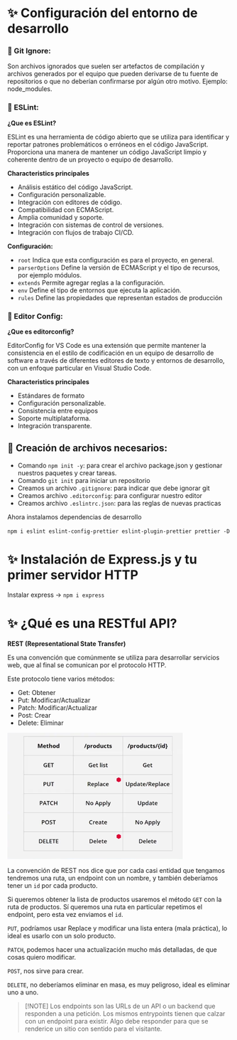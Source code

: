 # ✨ Configuración del entorno de desarrollo

### 🧩 Git Ignore: ⠀⠀⠀⠀ 

Son archivos ignorados que suelen ser artefactos de compilación y archivos generados por el equipo que pueden derivarse de tu fuente de repositorios o que no deberían confirmarse por algún otro motivo. Ejemplo: node_modules.

### 🧩 ESLint:

**¿Que es ESLint?**

ESLint es una herramienta de código abierto que se utiliza para identificar y reportar patrones problemáticos o erróneos en el código JavaScript. Proporciona una manera de mantener un código JavaScript limpio y coherente dentro de un proyecto o equipo de desarrollo.

**Characteristics principales**

- Análisis estático del código JavaScript.
- Configuración personalizable.
- Integración con editores de código.
- Compatibilidad con ECMAScript.
- Amplia comunidad y soporte.
- Integración con sistemas de control de versiones.
- Integración con flujos de trabajo CI/CD.

**Configuración:**

- `root` Indica que esta configuración es para el proyecto, en general.
- `parserOptions` Define la versión de ECMAScript y el tipo de recursos, por ejemplo módulos.
- `extends` Permite agregar reglas a la configuración.
- `env` Define el tipo de entornos que ejecuta la aplicación.
- `rules` Define las propiedades que representan estados de producción

### 🧩 Editor Config: ⠀⠀⠀⠀ 

**¿Que es editorconfig?**

EditorConfig for VS Code es una extensión que permite mantener la consistencia en el estilo de codificación en un equipo de desarrollo de software a través de diferentes editores de texto y entornos de desarrollo, con un enfoque particular en Visual Studio Code.

**Characteristics principales**

- Estándares de formato
- Configuración personalizable.
- Consistencia entre equipos
- Soporte multiplataforma.
- Integración transparente.

## 📌 Creación de archivos necesarios:

- Comando `npm init -y`: para crear el archivo package.json y gestionar nuestros paquetes y crear tareas.
- Comando `git init` para iniciar un repositorio
- Creamos un archivo `.gitignore`: para indicar que debe ignorar git
- Creamos archivo `.editorconfig`: para configurar nuestro editor
- Creamos archivo `.eslintrc.json`: para las reglas de nuevas practicas

Ahora instalamos dependencias de desarrollo

`npm i eslint eslint-config-prettier eslint-plugin-prettier prettier -D`

# ✨ Instalación de Express.js y tu primer servidor HTTP

Instalar express -> `npm i express`

# ✨ ¿Qué es una RESTful API?

**REST (Representational State Transfer)**

Es una convención que comúnmente se utiliza para desarrollar servicios web, que al final se comunican por el protocolo HTTP.

Este protocolo tiene varios métodos:
- Get: Obtener
- Put: Modificar/Actualizar
- Patch: Modificar/Actualizar
- Post: Crear
- Delete: Eliminar

![alt text](image.png)

La convención de REST nos dice que por cada casi entidad que tengamos tendremos una ruta, un endpoint con un nombre, y también deberíamos tener un `id` por cada producto.

Si queremos obtener la lista de productos usaremos el método `GET` con la ruta de productos. Sí queremos una ruta en particular repetimos el endpoint, pero esta vez enviamos el `id`.

`PUT`, podríamos usar Replace y modificar una lista entera (mala práctica), lo ideal es usarlo con un solo producto.

`PATCH`, podemos hacer una actualización mucho más detalladas, de que cosas quiero modificar.

`POST`, nos sirve para crear.

`DELETE`, no deberíamos eliminar en masa, es muy peligroso, ideal es eliminar uno a uno.

>[!NOTE] Los endpoints son las URLs de un API o un backend que responden a una petición. Los mismos entrypoints tienen que calzar con un endpoint para existir. Algo debe responder para que se renderice un sitio con sentido para el visitante.
